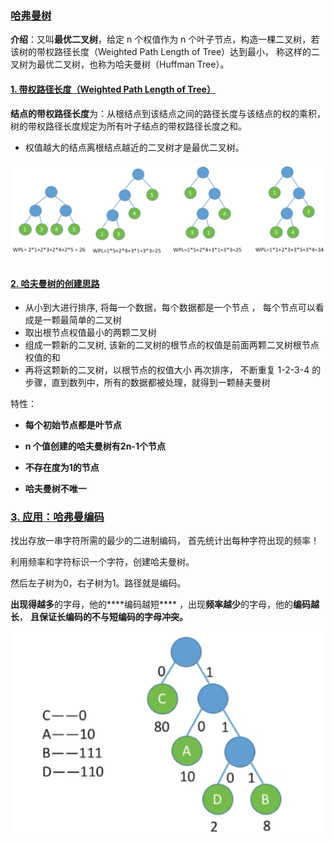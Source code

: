 ### [哈弗曼树](#)

**介绍**：又叫**最优二叉树**，给定 n 个权值作为 n 个叶子节点，构造一棵二叉树，若该树的带权路径长度（Weighted Path Length of Tree）达到最小， 称这样的二叉树为最优二叉树，也称为哈夫曼树（Huffman Tree）。





#### [1. 带权路径长度（Weighted Path Length of Tree）](#)

**结点的带权路径长度**为：从根结点到该结点之间的路径长度与该结点的权的乘积，树的带权路径长度规定为所有叶子结点的带权路径长度之和。

* 权值越大的结点离根结点越近的二叉树才是最优二叉树。

![image-20230603164942148](../assets/image-20230603164942148.png)

#### [2. 哈夫曼树的创建思路](#)

* 从小到大进行排序, 将每一个数据，每个数据都是一个节点 ， 每个节点可以看成是一颗最简单的二叉树
* 取出根节点权值最小的两颗二叉树
* 组成一颗新的二叉树, 该新的二叉树的根节点的权值是前面两颗二叉树根节点权值的和
* 再将这颗新的二叉树，以根节点的权值大小 再次排序， 不断重复 1-2-3-4 的步骤，直到数列中，所有的数据都被处理，就得到一颗赫夫曼树



特性：

* **每个初始节点都是叶节点**

* **n 个值创建的哈夫曼树有2n-1个节点**
* **不存在度为1的节点**
* **哈夫曼树不唯一**



### [3. 应用：哈弗曼编码](#)

找出存放一串字符所需的最少的二进制编码， 首先统计出每种字符出现的频率！

利用频率和字符标识一个字符，创建哈夫曼树。

然后左子树为0，右子树为1。路径就是编码。



**出现得越多**的字母，他的***\*编码越短\**** ，出现**频率越少**的字母，他的**编码越长**， **且保证长编码的不与短编码的字母冲突。**

![image-20230603170149632](../assets/image-20230603170149632.png)